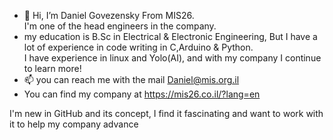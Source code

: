 - 👋 Hi, I’m Daniel Govezensky From MIS26.  
I'm one of the head engineers in the company.
- my education is B.Sc in Electrical & Electronic Engineering, But I have a lot of experience in code writing in C,Arduino & Python.  
I have experience in linux and Yolo(AI), and with my company I continue to learn more!
- 📫 you can reach me with the mail Daniel@mis.org.il
- You can find my company at https://mis26.co.il/?lang=en

I'm new in GitHub and its concept, I find it fascinating and want to work with it to help my company advance
